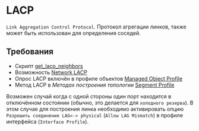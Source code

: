 # LACP

`Link Aggregation Control Protocol`. Протокол агрегации линков, также может быть использован для определения соседей.

## Требования

* Скрипт [get_lacp_neighbors](../../../../scripts-reference/get_lacp_neighbors.md)
* Возможность [Network LACP](../../../../caps-reference/network/lacp.md)
* Опрос LACP включён в профиле объектов [Managed Object Profile](../concepts/managed-object-profile/index.md#Box(Полный_опрос))
* Метод LACP в *Методах построения топологии* [Segment Profile](../concepts/network-segment-profile/index.md)

Возможен случай когда с одной стороны один порт находится в отключённом состоянии (обычно, это делается для `холодного резерва`). 
В этом случае для построения линка необходимо активировать опцию `Разрешить соединение LAG<-> physical` (`Allow LAG Mismatch`) в профиле интерфейса (`Interface Profile`).
